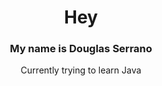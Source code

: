 <h1 align="center">Hey </h1>
<h3 align="center">My name is Douglas Serrano</h3>
<p align="center">Currently trying to learn Java

<!--START_SECTION:wt-->
<!--END_SECTION:wt-->

